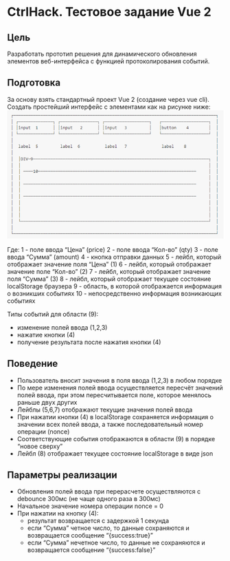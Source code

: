 # CtrlHack. Тестовое задание Vue 2


## Цель

Разработать прототип решения для динамического обновления элементов веб-интерфейса с функцией протоколирования событий.

## Подготовка

За основу взять стандартный проект Vue 2 (создание через vue cli). Создать простейший интерфейс с элементами как на рисунке ниже:
![ui-scheme](scheme.png)

Где:
1 - поле ввода “Цена” (price)
2 - поле ввода “Кол-во” (qty)
3 - поле ввода “Сумма” (amount)
4 - кнопка отправки данных
5 - лейбл, который отображает значение поля “Цена” (1)
6 - лейбл, который отображает значение поле “Кол-во” (2)
7 - лейбл, который отображает значение поля “Сумма” (3)
8 - лейбл, который отображает текущее состояние localStorage браузера
9 - область, в которой отображается информация о возникших событиях
10 - непосредственно информация возникающих событиях

Типы событий для области (9):
- изменение полей ввода (1,2,3)
- нажатие кнопки (4)
- получение результата после нажатия кнопки (4)

## Поведение

- Пользователь вносит значения в поля ввода (1,2,3) в любом порядке
- По мере изменения полей ввода осуществляется пересчёт значений полей ввода, при этом пересчитывается поле, которое менялось раньше двух других
- Лейблы (5,6,7) отображают текущие значения полей ввода
- При нажатии кнопки (4) в localStorage сохраняется информация о значении всех полей ввода, а также последовательный номер операции (nonce)
- Соответствующие события отображаются в области (9) в порядке “новое сверху”
- Лейбл (8) отображает текущее состояние localStorage в виде json

## Параметры реализации

- Обновления полей ввода при перерасчете осуществляются с debounce 300мс (не чаще одного раза в 300мс)
- Начальное значение номера операции nonce = 0
- При нажатии на кнопку (4):
  - результат возвращается с задержкой 1 секунда
  - если “Сумма” четное число, то данные сохраняются и возвращается сообщение “{success:true}”
  - если “Сумма” нечетное число, то данные не сохраняются и возвращается сообщение “{success:false}”
